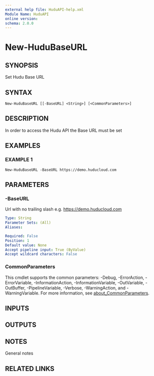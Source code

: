 ```yaml
---
external help file: HuduAPI-help.xml
Module Name: HuduAPI
online version:
schema: 2.0.0
---
```


# New-HuduBaseURL

## SYNOPSIS
Set Hudu Base URL

## SYNTAX

```
New-HuduBaseURL [[-BaseURL] <String>] [<CommonParameters>]
```

## DESCRIPTION
In order to access the Hudu API the Base URL must be set

## EXAMPLES

### EXAMPLE 1
```
New-HuduBaseURL -BaseURL https://demo.huducloud.com
```

## PARAMETERS

### -BaseURL
Url with no trailing slash e.g.
https://demo.huducloud.com

```yaml
Type: String
Parameter Sets: (All)
Aliases:

Required: False
Position: 1
Default value: None
Accept pipeline input: True (ByValue)
Accept wildcard characters: False
```

### CommonParameters
This cmdlet supports the common parameters: -Debug, -ErrorAction, -ErrorVariable, -InformationAction, -InformationVariable, -OutVariable, -OutBuffer, -PipelineVariable, -Verbose, -WarningAction, and -WarningVariable. For more information, see [about_CommonParameters](http://go.microsoft.com/fwlink/?LinkID=113216).

## INPUTS

## OUTPUTS

## NOTES
General notes

## RELATED LINKS
